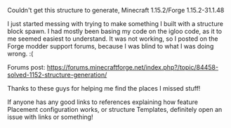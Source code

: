 Couldn't get this structure to generate, Minecraft 1.15.2/Forge 1.15.2-31.1.48

I just started messing with trying to make something I built with a structure block spawn.
I had mostly been basing my code on the igloo code, as it to me seemed easiest to understand.
It was not working, so I posted on the Forge modder support forums, because I was blind to what I was doing wrong. :(

Forums post: https://forums.minecraftforge.net/index.php?/topic/84458-solved-1152-structure-generation/

Thanks to these guys for helping me find the places I missed stuff!

If anyone has any good links to references explaining how feature Placement configuration works, or structure Templates, definitely open an issue with links or something!
